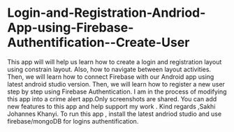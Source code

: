 # Login-and-Registration-Andriod-App-using-Firebase-Authentification--Create-User
This app will will help us  learn how to create a login and registration layout using constrain layout. Also, how to navigate between layout activities.
Then, we will learn how to connect Firebase with our Android app using latest android studio version.
Then, we will learn how to register a new user step by step using Firebase Authentication.
I am in the process of modifying this app into a crime alert app.Only screenshots are shared.
You can add new features to this app and help support my work . Kind regards ,Sakhi Johannes Khanyi. 
To run this app , install the latest andriod studio and use firebase/mongoDB for logins authentification.
